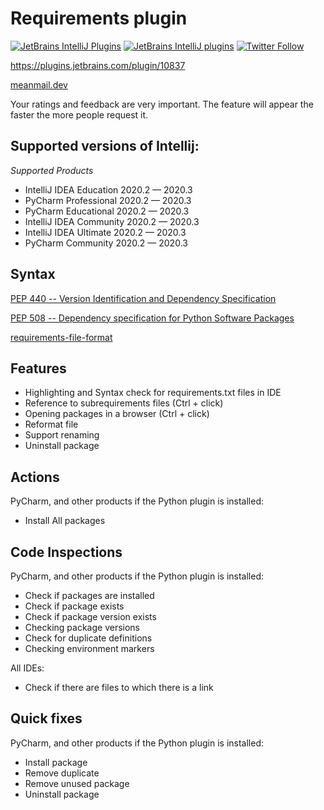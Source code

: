 # Requirements plugin

[![JetBrains IntelliJ Plugins](https://img.shields.io/jetbrains/plugin/r/stars/10837?label=JetBrans%20Marketplace)](https://plugins.jetbrains.com/plugin/10837)
[![JetBrains IntelliJ plugins](https://img.shields.io/jetbrains/plugin/d/10837)](https://plugins.jetbrains.com/plugin/10837)
[![Twitter Follow](https://img.shields.io/twitter/follow/meanmaildev?style=plastic)](https://twitter.com/meanmaildev)

https://plugins.jetbrains.com/plugin/10837

[meanmail.dev](https://meanmail.dev/plugin/1?utm_source=guthub&utm_medium=readme&utm_campaign=requirements&utm_content=meanmail.dev)

Your ratings and feedback are very important. The feature will appear the faster the more people request it.

## Supported versions of Intellij:

*Supported Products*

- IntelliJ IDEA Education 2020.2 — 2020.3
- PyCharm Professional 2020.2 — 2020.3
- PyCharm Educational 2020.2 — 2020.3
- IntelliJ IDEA Community 2020.2 — 2020.3
- IntelliJ IDEA Ultimate 2020.2 — 2020.3
- PyCharm Community 2020.2 — 2020.3

## Syntax

[PEP 440 -- Version Identification and Dependency Specification](https://www.python.org/dev/peps/pep-0440)

[PEP 508 -- Dependency specification for Python Software Packages](https://www.python.org/dev/peps/pep-0508)

[requirements-file-format](https://pip.pypa.io/en/stable/cli/pip_install/#requirements-file-format)

## Features

* Highlighting and Syntax check for requirements.txt files in IDE
* Reference to subrequirements files (Ctrl + click)
* Opening packages in a browser (Ctrl + click)
* Reformat file
* Support renaming
* Uninstall package

## Actions

PyCharm, and other products if the Python plugin is installed:

* Install All packages

## Code Inspections

PyCharm, and other products if the Python plugin is installed:

* Check if packages are installed
* Check if package exists
* Check if package version exists
* Checking package versions
* Check for duplicate definitions
* Checking environment markers

All IDEs:

* Check if there are files to which there is a link

## Quick fixes

PyCharm, and other products if the Python plugin is installed:

* Install package
* Remove duplicate
* Remove unused package
* Uninstall package
